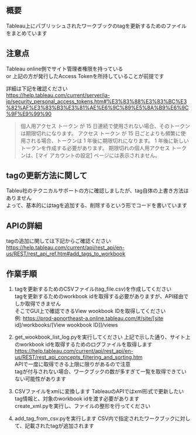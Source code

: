 ## 概要
Tableau上にパブリッシュされたワークブックのtagを更新するためのファイルをまとめています

## 注意点
Tableau online側でサイト管理者権限を持っている  
or 
上記の方が発行したAccess Tokenを所持していることが前提です

詳細は下記を確認ください  
https://help.tableau.com/current/server/ja-jp/security_personal_access_tokens.htm#%E3%83%88%E3%83%BC%E3%82%AF%E3%83%B3%E3%81%AE%E6%9C%89%E5%8A%B9%E6%9C%9F%E9%99%90

>個人用アクセス トークン が 15 日連続で使用されない場合、そのトークンは期限切れになります。
>アクセス トークン が 15 日ごとよりも頻繁に使用される場合、トークンは 1 年後に期限切れになります。
>1 年後に新しいトークンを作成する必要があります。
>期限切れの個人用アクセス トークンは、[マイ アカウントの設定] ページには表示されません。

## tagの更新方法に関して
Tableu社のテクニカルサポートの方に確認しましたが、tag自体の上書き方法はありません  
よって、基本的にはtagを追加する、削除するという形でコードを書いています

## APIの詳細
tagの追加に関しては下記からご確認ください  
https://help.tableau.com/current/api/rest_api/en-us/REST/rest_api_ref.htm#add_tags_to_workbook

## 作業手順
1. tagを更新するためのCSVファイル(tag_file.csv)を作成してください  
tagを更新するためのworkbook idを取得する必要がありますが、API経由でしか取得できません  
そこでGUI上で確認できるView wookbook IDを取得してください  
例: https://prod-apnortheast-a.online.tableau.com/#/site/[site id]/workbooks/[View wookbook ID]]/views

2. get_wookbook_list_log.pyを実行してください
上記で示した通り、サイト上のworkbook idを取得するためのログファイルを取得します  
https://help.tableau.com/current/api/rest_api/en-us/REST/rest_api_concepts_filtering_and_sorting.htm  
APIで一度に取得できる上限に限りがあるので注意  
tagが付与されない場合、ワークブックの数が多すぎて一覧を取得できていない可能性があります

3. CSVファイルをxmlに変換します
TableauのAPIではxml形式で更新したいtag情報と、対象のworkbook idを渡す必要があります  
create_xml.pyを実行し、ファイルの整形を行ってください

4. add_tag_from_csv.pyを実行します
CSV内で指定されたワークブックに対して、記載されたtagが追加されます
